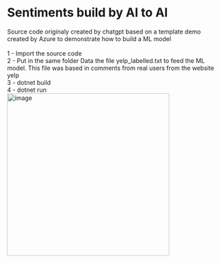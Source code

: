 # Sentiments build by AI to AI

Source code originaly created by chatgpt based on a template demo created by Azure to demonstrate how to build a ML model
<br><br>
1 - Import the source code<br>
2 - Put in the same folder Data the file yelp_labelled.txt to feed the ML model. This file was based in comments from real users from the website yelp<br>
3 - dotnet build<br>
4 - dotnet run<br>
<img width="379" alt="image" src="https://github.com/zectorpt/sentimentsinai/assets/10439948/db9a60c7-6220-4d2f-93dd-2b79533ecbc9"><br>
